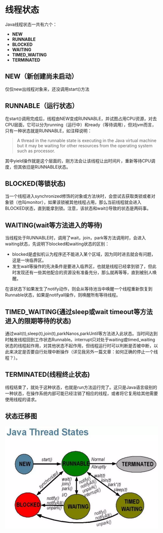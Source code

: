# 线程状态

Java线程状态一共有六个：
 * **NEW**
 * **RUNNABLE**
 * **BLOCKED**
 * **WAITING**
 * **TIMED_WAITING**
 * **TERMINATED**

## NEW（新创建尚未启动）
仅仅new出线程对象来，还没调用start()方法

## RUNNABLE（运行状态）
在start()调用完成后，线程由NEW变成RUNNABLE，并试图占用CPU资源，对去CPU层面，它可以分为running（运行中）和ready（等待调用），但对jvm而言，只有一种状态就是RUNNABLE，如注释说明：
>A thread in the runnable state is executing in the Java virtual machine but it may be waiting for other resources from the operating system such as processor.

其中yield操作就是这个层面的，刚方法会让该线程让出时间片，重新等待CPU调度，但其依旧是RUNNABLE状态。

## BLOCKED(**等锁**状态)
当一个线程进入synchronized修饰的对象或方法块时，会尝试去获取类锁或者对象锁（也叫monitor），如果该锁被其他线程占用，那么当前线程就会进入BLOCKED状态，直到能拿到锁。注意，该状态和wait()导致的状态是两码事。

## WAITING(wait等方法进入的等待)
当线程处于RUNNABLE时，调用了wait，join，park等方法调用时，会进入waiting状态，先说明下blocked和waiting状态的区别：
  * blocked是虚拟机认为程序还不能进入某个区域，因为同时进去就会有问题，这是一块临界区。
  * 发生wait等操作的先决条件是要进入临界区，也就是线程已经拿到锁了，但此时发现还有一些其他配合的资源没有准备充分，那么就再等等，直到被别人唤醒。

在该状态下如果发生了notify动作，则会从等待池当中唤醒一个线程重新恢复到Runnable状态，如果是notifyall操作，则唤醒所有等待线程。

## TIMED_WAITING(通过sleep或wait timeout等方法进入的限期等待的状态)
通过wait(t),sleep(t),join(t),parkNanos,parkUntil等方法进入此状态。当时间达到时触发线程回到工作状态Runnable。interrupt只对处于waiting或timed_waiting状态的线程起作用，对其他状态不起作用，但线程运行时可以判断是否被中断，以此来决定是否要自行处理中断操作（详见我另外一篇文章：如何正确的停止一个线程？）。

## TERMINATED(线程终止状态)
线程结束了，就处于这种状态，也就是run方法运行完了。这只是Java语言级别的一种状态，在操作系统内部可能已经注销了相应的线程，或者将它复用给其他需要使用线程的请求。

## 状态迁移图
![thread_state]

[thread_state]: img/thread_state.webp



